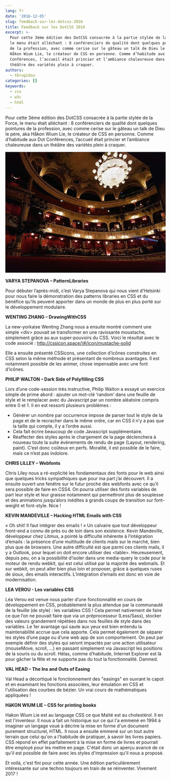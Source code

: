 ```yaml
---
lang: fr
date: '2016-12-05'
slug: feedback-sur-les-dotcss-2016
title: Feedback sur les DotCSS 2016
excerpt: >-
  Pour cette 3ème édition des DotCSS consacrée à la partie stylée de la Force,
  le menu était alléchant : 8 conférenciers de qualité dont quelques pointures
  de la profession, avec comme cerise sur le gâteau un talk de Dieu le père, aka
  Håkon Wium Lie, le créateur de CSS en personne. Comme d’habitude aux Dot
  Conférences, l’accueil était princier et l’ambiance chaleureuse dans un
  théâtre des variétés plein à craquer.
authors:
  - tbrugidou
categories: []
keywords:
  - css
  - w3c
  - html
---
```


Pour cette 3ème édition des DotCSS consacrée à la partie stylée de la Force, le menu était alléchant : 8 conférenciers de qualité dont quelques pointures de la profession, avec comme cerise sur le gâteau un talk de Dieu le père, aka Håkon Wium Lie, le créateur de CSS en personne. Comme d’habitude aux Dot Conférences, l’accueil était princier et l’ambiance chaleureuse dans un théâtre des variétés plein à craquer.

![dot2016](/_assets/posts/2016-12-05-feedback-sur-les-dotcss-2016/dot2016.jpg)

**VARYA STEPANOVA – PatternLibraries**

Pour débuter l’après-midi, c’est Varya Stepanova qui nous vient d’Helsinki pour nous faire la démonstration des patterns libraries en CSS et du bénéfice qu’ils peuvent apporter dans un monde de plus en plus porté sur le développement modulaire.

**WENTING ZHANG – DrawingWithCSS**

La new-yorkaise Wenting Zhang nous a ensuite montré comment une simple &lt;div&gt; pouvait se transformer en une ravissante moustache, simplement grâce au aux super-pouvoirs du CSS.
Voici le résultat avec le code associé : http://cssicon.space/\#/icon/mustache-solid

Elle a ensuite présenté CSSicons, une collection d’icônes construites en CSS selon la même méthode et présentant de nombreux avantages. Il est notamment possible de les animer, chose impensable avec une font d’icônes.

**PHILIP WALTON – Dark Side of Polyfilling CSS**

Lors d’une code-session très instructive, Philip Walton a essayé un exercice simple de prime abord : ajouter un mot-clé ‘random’ dans une feuille de style et le remplacer avec du Javascript par un nombre aléatoire compris entre 0 et 1. Il en est ressorti plusieurs problèmes :
- Générer un nombre par occurrence impose de parser tout le style de la page et de le recracher dans le même ordre, car en CSS il n’y a pas que la taille qui compte, il y a l’ordre aussi.
- Cela fait écrire beaucoup de code Javascript supplémentaire.
- Réaffecter des styles après le chargement de la page déclenchera à nouveau toute la suite événements de rendu de page (Layout, rendering, paint). C’est donc coûteux en perfs.
Moralité, il est possible de le faire, mais ce n’est pas indolore.

**CHRIS LILLEY – Webfonts**

Chris Liley nous a ré-explicité les fondamentaux des fonts pour le web ainsi que quelques tricks sympathiques que pour ma part j’ai découvert. Il a ensuite ouvert une fenêtre sur le futur proche des webfonts avec ce qu’il sera possible de faire en CSS4. On pourra utiliser des fonts variables de part leur style et leur graisse notamment qui permettront plus de souplesse et des animations jusqu’alors inédites à grands coups de transition sur font-weight et font-style. Nice !

**KEVIN MANDEVILLE – Hacking HTML Emails with CSS**

« Oh shit! Il faut intégrer des emails ! » Un calvaire que tout développeur front-end a connu de près ou de loin dans son existence. Kevin Mandeville, développeur chez Litmus, a pointé la difficulté inhérente à l’intégration d’emails : la présence d’une multitude de clients mails sur le marché, bien plus que de browsers. Une autre difficulté est que parmi ces clients mails, il y a Outlook, pour lequel on doit encore utiliser des &lt;table&gt;. Heureusement, depuis peu, on a la possibilité d’isoler dans une media-query le code pour le moteur de rendu webkit, qui est celui utilisé par la majorité des webmails. Et sur webkit, on peut aller bien plus loin et proposer, grâce à quelques ruses de sioux, des emails interactifs. L’intégration d’emails est donc en voie de modernisation.

**LEA VEROU - Les variables CSS**

Léa Verou est venue nous parler d’une fonctionnalité en cours de développement en CSS, probablement la plus attendue par la communauté de la feuille (de style) : les variables CSS !
Cela permet nativement de faire ce que l’on ne pouvait faire que via un préprocesseur (Less/Sass), stocker des valeurs grandement répétées dans nos feuilles de style dans des variables.
Le 1er avantage qui saute aux yeux est bien entendu la maintenabilité accrue que cela apporte. Cela permet également de séparer les styles d’une page ou d’une web app de son comportement. On peut par exemple définir des styles qui seront impactés par une action utilisateur (mouseMove, scroll, …) en passant simplement via Javascript les positions de la souris ou du scroll.
Hélas, comme d’habitude, Internet Explorer est là pour gâcher la fête et ne supporte pas du tout la fonctionnalité. Damned.

**VAL HEAD – The Ins and Outs of Easing**

Val Head a décortiqué le fonctionnement des "easings" en ouvrant le capot et en examinant les fonctions associées, leur émulation en CSS et l'utilisation des courbes de bézier. Un vrai cours de mathématiques appliquées !

**HåKON WIUM LIE – CSS for printing books**

Hakon Wium Lie est au language CSS ce que Maïté est au cholestérol. Il en est l'inventeur. Il nous a fait un historique sur ce qui l'a emmené en 1994 à imaginer un langage voué à décrire la mise en forme d'un document purement structurel, HTML.
Il nous a ensuite emmené sur un tout autre terrain que celui qu'on a l'habitude de pratiquer, à savoir les livres papiers. CSS répond en effet parfaitement à la mise en forme de livres et pourrait être employé pour les mettre en page. C'était donc un aperçu avancé de ce qu'il est possible de faire avec les styles d'impression qu'il nous a proposé.

Et voilà, c'est fini pour cette année. Une édition particulièrement intéressante sur une techno toujours en train de se réinventer. Vivement 2017 !
